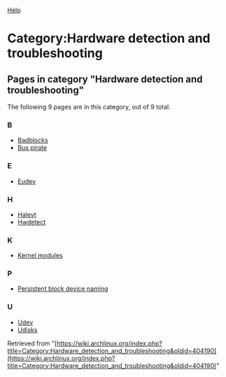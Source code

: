 [Help](//www.mediawiki.org/wiki/Special:MyLanguage/Help:Categories)

# Category:Hardware detection and troubleshooting

## Pages in category "Hardware detection and troubleshooting"

The following 9 pages are in this category, out of 9 total.

### B

*   [Badblocks](/index.php/Badblocks "Badblocks")
*   [Bus pirate](/index.php/Bus_pirate "Bus pirate")

### E

*   [Eudev](/index.php/Eudev "Eudev")

### H

*   [Halevt](/index.php/Halevt "Halevt")
*   [Hwdetect](/index.php/Hwdetect "Hwdetect")

### K

*   [Kernel modules](/index.php/Kernel_modules "Kernel modules")

### P

*   [Persistent block device naming](/index.php/Persistent_block_device_naming "Persistent block device naming")

### U

*   [Udev](/index.php/Udev "Udev")
*   [Udisks](/index.php/Udisks "Udisks")

Retrieved from "[https://wiki.archlinux.org/index.php?title=Category:Hardware_detection_and_troubleshooting&oldid=404190](https://wiki.archlinux.org/index.php?title=Category:Hardware_detection_and_troubleshooting&oldid=404190)"